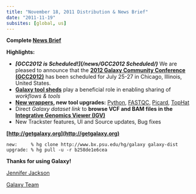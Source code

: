 ```yaml
---
title: "November 18, 2011 Distribution & News Brief"
date: "2011-11-19"
subsites: [global, us]
---
```

**Complete [News Brief](/archive/dev-news-briefs/2011-11-18/)**

**Highlights:**

* ***[GCC2012 is Scheduled!](/news/GCC2012 Scheduled/)*** We are pleased to announce that the **[2012 Galaxy Community Conference (GCC2012)](/events/gcc2012/)** has been scheduled for July 25-27 in Chicago, Illinois, United States.
* **[Galaxy tool sheds](/toolshed/)** play a beneficial role in enabling sharing of *workflows & tools*
* **[New wrappers](/archive/dev-news-briefs/2011-11-18/#tools), new tool upgrades:** [Python](http://python.org/), [FASTQC](http://www.bioinformatics.bbsrc.ac.uk/projects/fastqc/), [Picard](http://picard.sourceforge.net/), [TopHat](http://tophat.cbcb.umd.edu/)
* Direct *Galaxy dataset link* to **browse VCF and BAM files in the [Integrative Genomics Viewer (IGV)](http://www.broadinstitute.org/igv/)**
* New Trackster features, UI and Source updates, Bug fixes

**[http://getgalaxy.org](http://getgalaxy.org)**

```
new:     % hg clone http://www.bx.psu.edu/hg/galaxy galaxy-dist
upgrade: % hg pull -u -r b258de1e6cea 
```



**Thanks for using Galaxy!**

[Jennifer Jackson](/people/jennifer-jackson/)

[Galaxy Team](/galaxy-team/)
